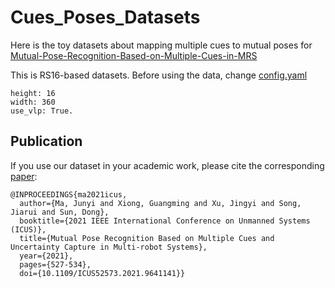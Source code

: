 # Cues_Poses_Datasets
Here is the toy datasets about mapping multiple cues to mutual poses for [Mutual-Pose-Recognition-Based-on-Multiple-Cues-in-MRS](https://github.com/BIT-MJY/Mutual-Pose-Recognition-Based-on-Multiple-Cues-in-MRS)

This is RS16-based datasets. Before using the data, change [config.yaml](https://github.com/BIT-MJY/Mutual-Pose-Recognition-Based-on-Multiple-Cues-in-MRS/blob/main/pose_learning/config.yaml) 

```
height: 16
width: 360
use_vlp: True.
```
## Publication
If you use our dataset in your academic work, please cite the corresponding [paper](https://ieeexplore.ieee.org/document/9641141):
```
@INPROCEEDINGS{ma2021icus,
  author={Ma, Junyi and Xiong, Guangming and Xu, Jingyi and Song, Jiarui and Sun, Dong},
  booktitle={2021 IEEE International Conference on Unmanned Systems (ICUS)}, 
  title={Mutual Pose Recognition Based on Multiple Cues and Uncertainty Capture in Multi-robot Systems}, 
  year={2021},
  pages={527-534},
  doi={10.1109/ICUS52573.2021.9641141}}
```
